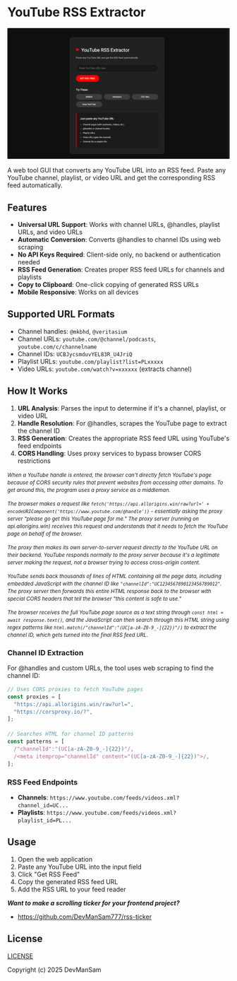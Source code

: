 # YouTube RSS Extractor

![image of youtube rss extractor](youtube-rss-extractor.png)

A web tool GUI that converts any YouTube URL into an RSS feed. Paste any YouTube channel, playlist, or video URL and get the corresponding RSS feed automatically.

## Features

- **Universal URL Support**: Works with channel URLs, @handles, playlist URLs, and video URLs
- **Automatic Conversion**: Converts @handles to channel IDs using web scraping
- **No API Keys Required**: Client-side only, no backend or authentication needed
- **RSS Feed Generation**: Creates proper RSS feed URLs for channels and playlists
- **Copy to Clipboard**: One-click copying of generated RSS URLs
- **Mobile Responsive**: Works on all devices

## Supported URL Formats

- Channel handles: `@mkbhd`, `@veritasium`
- Channel URLs: `youtube.com/@channel/podcasts`, `youtube.com/c/channelname`
- Channel IDs: `UCBJycsmduvYEL83R_U4JriQ`
- Playlist URLs: `youtube.com/playlist?list=PLxxxxx`
- Video URLs: `youtube.com/watch?v=xxxxxx` (extracts channel)

## How It Works

1. **URL Analysis**: Parses the input to determine if it's a channel, playlist, or video URL
2. **Handle Resolution**: For @handles, scrapes the YouTube page to extract the channel ID
3. **RSS Generation**: Creates the appropriate RSS feed URL using YouTube's feed endpoints
4. **CORS Handling**: Uses proxy services to bypass browser CORS restrictions

<small>*When a YouTube handle is entered, the browser can't directly fetch YouTube's page because of CORS security rules that prevent websites from accessing other domains. To get around this, the program uses a proxy service as a middleman.*</small>

<small>*The browser makes a request like `fetch('https://api.allorigins.win/raw?url=' + encodeURIComponent('https://www.youtube.com/@handle'))` - essentially asking the proxy server "please go get this YouTube page for me." The proxy server (running on api.allorigins.win) receives this request and understands that it needs to fetch the YouTube page on behalf of the browser.*</small>

<small>*The proxy then makes its own server-to-server request directly to the YouTube URL on their backend. YouTube responds normally to the proxy server because it's a legitimate server making the request, not a browser trying to access cross-origin content.*</small>

<small>*YouTube sends back thousands of lines of HTML containing all the page data, including embedded JavaScript with the channel ID like `"channelId":"UC1234567890123456789012"`. The proxy server then forwards this entire HTML response back to the browser with special CORS headers that tell the browser "this content is safe to use."*</small>

<small>*The browser receives the full YouTube page source as a text string through `const html = await response.text()`, and the JavaScript can then search through this HTML string using regex patterns like `html.match(/"channelId":"(UC[a-zA-Z0-9_-]{22})"/)` to extract the channel ID, which gets turned into the final RSS feed URL.*</small>


### Channel ID Extraction

For @handles and custom URLs, the tool uses web scraping to find the channel ID:

```javascript
// Uses CORS proxies to fetch YouTube pages
const proxies = [
  "https://api.allorigins.win/raw?url=",
  "https://corsproxy.io/?",
];

// Searches HTML for channel ID patterns
const patterns = [
  /"channelId":"(UC[a-zA-Z0-9_-]{22})"/,
  /<meta itemprop="channelId" content="(UC[a-zA-Z0-9_-]{22})">/,
];
```

### RSS Feed Endpoints

- **Channels**: `https://www.youtube.com/feeds/videos.xml?channel_id=UC...`
- **Playlists**: `https://www.youtube.com/feeds/videos.xml?playlist_id=PL...`

## Usage

1. Open the web application
2. Paste any YouTube URL into the input field
3. Click "Get RSS Feed"
4. Copy the generated RSS feed URL
5. Add the RSS URL to your feed reader

**_Want to make a scrolling ticker for your frontend project?_**

- https://github.com/DevManSam777/rss-ticker

## License

[LICENSE](LICENSE)  

Copyright (c) 2025 DevManSam
